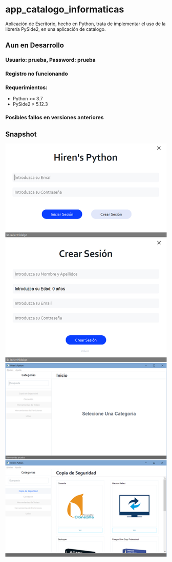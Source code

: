 # app_catalogo_informaticas
Aplicación de Escritorio, hecho en Python, trata de implementar el uso de la librería PySide2, en una aplicación de catalogo.
## Aun en Desarrollo
### Usuario: prueba, Password: prueba
### Registro no funcionando
### Requerimientos:
  - Python >= 3.7
  - PySide2 > 5.12.3

### Posibles fallos en versiones anteriores
## Snapshot
![Ventana de Login](https://github.com/javi20gu/app_catalogo_informaticas/blob/master/ventanas/asserts/github_img/pantalla-login.png)
![Ventana de Registro](https://github.com/javi20gu/app_catalogo_informaticas/blob/master/ventanas/asserts/github_img/pantalla-register.png)
![Ventana de Inicio](https://github.com/javi20gu/app_catalogo_informaticas/blob/master/ventanas/asserts/github_img/pantalla-inicio.png)
![Ventana de Inicio en una Categoria](https://github.com/javi20gu/app_catalogo_informaticas/blob/master/ventanas/asserts/github_img/pantalla-inicio-categoria.png)
